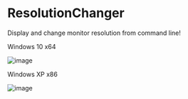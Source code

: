 # ResolutionChanger
Display and change monitor resolution from command line!

Windows 10 x64

![image](https://github.com/user-attachments/assets/c1958c29-f63a-4c0b-8ac7-7ac0a6b6fd4a)

Windows XP x86

![image](https://github.com/user-attachments/assets/6598c9ea-592f-4cf0-ad38-cea6b9a95e09)

